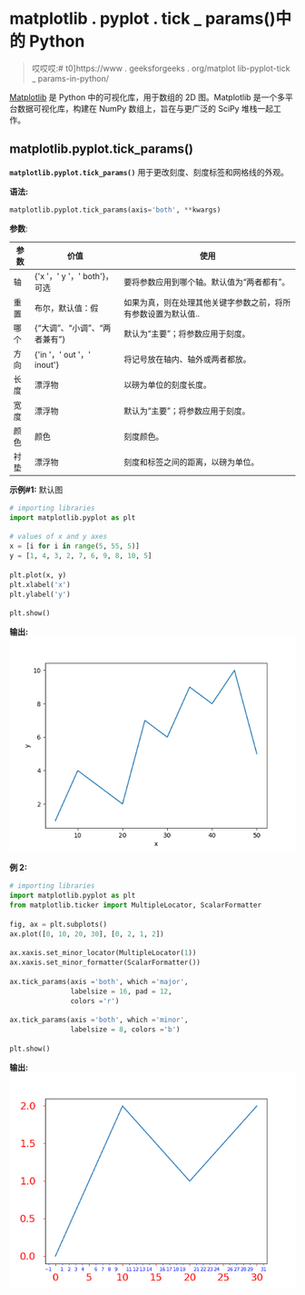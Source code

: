# matplotlib . pyplot . tick _ params()中的 Python

> 哎哎哎:# t0]https://www . geeksforgeeks . org/matplot lib-pyplot-tick _ params-in-python/

[Matplotlib](https://www.geeksforgeeks.org/graph-plotting-in-python-set-1/) 是 Python 中的可视化库，用于数组的 2D 图。Matplotlib 是一个多平台数据可视化库，构建在 NumPy 数组上，旨在与更广泛的 SciPy 堆栈一起工作。

## matplotlib.pyplot.tick_params()

**`matplotlib.pyplot.tick_params()`** 用于更改刻度、刻度标签和网格线的外观。

**语法:**

```py
matplotlib.pyplot.tick_params(axis='both', **kwargs)
```

**参数**:

| 参数 | 价值 | 使用 |
| --- | --- | --- |
| 轴 | {'x '，' y '，' both'}，可选 | 要将参数应用到哪个轴。默认值为“两者都有”。 |
| 重置 | 布尔，默认值：假 | 如果为真，则在处理其他关键字参数之前，将所有参数设置为默认值.. |
| 哪个 | {“大调”、“小调”、“两者兼有”} | 默认为“主要”；将参数应用于刻度。 |
| 方向 | {'in '，' out '，' inout'} | 将记号放在轴内、轴外或两者都放。 |
| 长度 | 漂浮物 | 以磅为单位的刻度长度。 |
| 宽度 | 漂浮物 | 默认为“主要”；将参数应用于刻度。 |
| 颜色 | 颜色 | 刻度颜色。 |
| 衬垫 | 漂浮物 | 刻度和标签之间的距离，以磅为单位。 | 标签大小 | 浮动或字符串 | 以磅为单位或以字符串为单位的刻度标签字体大小(例如“大”)。 | 标签色 | 颜色 | 刻度标签颜色。 | 颜色；色彩；色调 | 颜色 | 刻度颜色和标签颜色。 | 更糟 | 漂浮物 | 勾选并标记 zorder。 | 底部、顶部、左侧、右侧 | 弯曲件 | 是否绘制相应的刻度。 | labelbottom，labeltop，labelleft，labelright | 弯曲件 | 是否绘制相应的刻度标签。 | 标签旋转 | 漂浮物 | 刻度标签旋转 | 网格颜色 | 颜色 | 网格线颜色 | 网格 _alpha | 漂浮物 | 网格线的透明度:0(透明)到 1(不透明)。 | 网格 _ 线宽 | 漂浮物 | 以磅为单位的网格线宽度。 | 网格线样式 | 潜艇用热中子反应堆（submarine thermal reactor 的缩写） | 任何有效的线 2D 线型规范。 |

**示例#1:** 默认图

```py
# importing libraries
import matplotlib.pyplot as plt 

# values of x and y axes 
x = [i for i in range(5, 55, 5)]
y = [1, 4, 3, 2, 7, 6, 9, 8, 10, 5] 

plt.plot(x, y) 
plt.xlabel('x') 
plt.ylabel('y') 

plt.show() 
```

 **输出:**
![matplotlib.pyplot.tick_params()](img/b8ef76fad17e127a051d04de0ca7b978.png)

**例 2:**

```py
# importing libraries
import matplotlib.pyplot as plt
from matplotlib.ticker import MultipleLocator, ScalarFormatter

fig, ax = plt.subplots()
ax.plot([0, 10, 20, 30], [0, 2, 1, 2])

ax.xaxis.set_minor_locator(MultipleLocator(1))
ax.xaxis.set_minor_formatter(ScalarFormatter())

ax.tick_params(axis ='both', which ='major', 
               labelsize = 16, pad = 12, 
               colors ='r')

ax.tick_params(axis ='both', which ='minor',
               labelsize = 8, colors ='b')

plt.show()
```

**输出:**
![matplotlib.pyplot.tick_params()](img/0352c9ba21c9b333c7e1effe8cdf31f3.png)